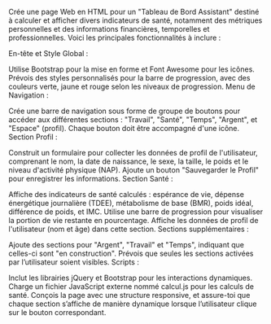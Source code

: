 Crée une page Web en HTML pour un "Tableau de Bord Assistant" destiné à calculer et afficher divers indicateurs de santé, notamment des métriques personnelles et des informations financières, temporelles et professionnelles. Voici les principales fonctionnalités à inclure :

En-tête et Style Global :

Utilise Bootstrap pour la mise en forme et Font Awesome pour les icônes.
Prévois des styles personnalisés pour la barre de progression, avec des couleurs verte, jaune et rouge selon les niveaux de progression.
Menu de Navigation :

Crée une barre de navigation sous forme de groupe de boutons pour accéder aux différentes sections : "Travail", "Santé", "Temps", "Argent", et "Espace" (profil).
Chaque bouton doit être accompagné d'une icône.
Section Profil :

Construit un formulaire pour collecter les données de profil de l'utilisateur, comprenant le nom, la date de naissance, le sexe, la taille, le poids et le niveau d'activité physique (NAP).
Ajoute un bouton "Sauvegarder le Profil" pour enregistrer les informations.
Section Santé :

Affiche des indicateurs de santé calculés : espérance de vie, dépense énergétique journalière (TDEE), métabolisme de base (BMR), poids idéal, différence de poids, et IMC.
Utilise une barre de progression pour visualiser la portion de vie restante en pourcentage.
Affiche les données de profil de l'utilisateur (nom et âge) dans cette section.
Sections supplémentaires :

Ajoute des sections pour "Argent", "Travail" et "Temps", indiquant que celles-ci sont "en construction".
Prévois que seules les sections activées par l’utilisateur soient visibles.
Scripts :

Inclut les librairies jQuery et Bootstrap pour les interactions dynamiques.
Charge un fichier JavaScript externe nommé calcul.js pour les calculs de santé.
Conçois la page avec une structure responsive, et assure-toi que chaque section s’affiche de manière dynamique lorsque l’utilisateur clique sur le bouton correspondant. 